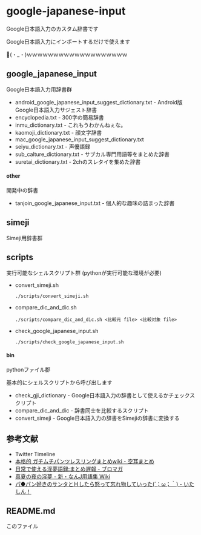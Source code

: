 google-japanese-input
=====================

Google日本語入力のカスタム辞書です


Google日本語入力にインポートするだけで使えます

👏(・_・)ｗｗｗｗｗｗｗｗｗｗｗｗｗｗｗｗｗｗｗ

## google_japanese_input
Google日本語入力用辞書群

- android_google_japanese_input_suggest_dictionary.txt - Android版Google日本語入力サジェスト辞書
- encyclopedia.txt - 300字の簡易辞書
- inmu_dictionary.txt - これもうわかんねぇな。
- kaomoji_dictionary.txt - 顔文字辞書
- mac_google_japanese_input_suggest_dictionary.txt
- seiyu_dictionary.txt - 声優語録
- sub_calture_dictionary.txt - サブカル専門用語等をまとめた辞書
- suretai_dictionary.txt - 2chのスレタイを集めた辞書

#### other
開発中の辞書

- tanjoin_google_japanese_input.txt - 個人的な趣味の詰まった辞書


## simeji
Simeji用辞書群

## scripts
実行可能なシェルスクリプト群 (pythonが実行可能な環境が必要)

- convert_simeji.sh

      ./scripts/convert_simeji.sh

- compare_dic_and_dic.sh

      ./scripts/compare_dic_and_dic.sh <比較元 file> <比較対象 file>

- check_google_japanese_input.sh

      ./scripts/check_google_japanese_input.sh

#### bin
pythonファイル郡

基本的にシェルスクリプトから呼び出します

- check_gji_dictionary - Google日本語入力の辞書として使えるかチェックスクリプト
- compare_dic_and_dic - 辞書同士を比較するスクリプト
- convert_simeji - Google日本語入力の辞書をSimejiの辞書に変換する

## 参考文献
- Twitter Timeline
- [本格的 ガチムチパンツレスリングまとめwiki - 空耳まとめ](http://www10.atwiki.jp/herrington/pages/11.html)
- [日常で使える淫夢語録:まとめ遅報 - ブロマガ](http://ch.nicovideo.jp/chihou/blomaga/ar341345)
- [真夏の夜の淫夢 - 新・なんJ用語集 Wiki](http://wikiwiki.jp/livejupiter/?%BF%BF%B2%C6%A4%CE%CC%EB%A4%CE%B0%FC%CC%B4)
- [パ●パン好きのサンタとＨしたら怒って忘れ物していった(´；ω；｀) - いたしん！](http://itaishinja.com/archives/3955591.html)

## README.md
このファイル
